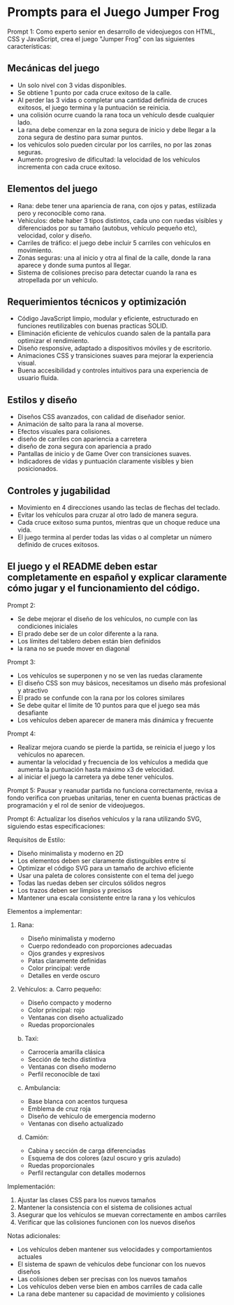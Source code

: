 # Prompts para el Juego Jumper Frog

Prompt 1:
Como experto senior en desarrollo de videojuegos con HTML, CSS y JavaScript, crea el juego "Jumper Frog" con las siguientes características:

## Mecánicas del juego
- Un solo nivel con 3 vidas disponibles.
- Se obtiene 1 punto por cada cruce exitoso de la calle.
- Al perder las 3 vidas o completar una cantidad definida de cruces exitosos, el juego termina y la puntuación se reinicia.
- una colisión ocurre cuando la rana toca un vehículo desde cualquier lado.
- La rana debe comenzar en la zona segura de inicio y debe llegar a la zona segura de destino para sumar puntos.
- los vehículos solo pueden circular por los carriles, no por las zonas seguras.
- Aumento progresivo de dificultad: la velocidad de los vehículos incrementa con cada cruce exitoso.

## Elementos del juego
- Rana: debe tener una apariencia de rana, con ojos y patas, estilizada pero y reconocible como rana.
- Vehículos: debe haber 3 tipos distintos, cada uno con ruedas visibles y diferenciados por su tamaño (autobus, vehículo pequeño etc), velocidad, color y diseño.
- Carriles de tráfico: el juego debe incluir 5 carriles con vehículos en movimiento.
- Zonas seguras: una al inicio y otra al final de la calle, donde la rana aparece y donde suma puntos al llegar.
- Sistema de colisiones preciso para detectar cuando la rana es atropellada por un vehículo.

## Requerimientos técnicos y optimización
- Código JavaScript limpio, modular y eficiente, estructurado en funciones reutilizables con buenas practicas SOLID.
- Eliminación eficiente de vehículos cuando salen de la pantalla para optimizar el rendimiento.
- Diseño responsive, adaptado a dispositivos móviles y de escritorio.
- Animaciones CSS y transiciones suaves para mejorar la experiencia visual.
- Buena accesibilidad y controles intuitivos para una experiencia de usuario fluida.

## Estilos y diseño
- Diseños CSS avanzados, con calidad de diseñador senior.
- Animación de salto para la rana al moverse.
- Efectos visuales para colisiones.
- diseño de carriles con apariencia a carretera
- diseño de zona segura con apariencia a prado
- Pantallas de inicio y de Game Over con transiciones suaves.
- Indicadores de vidas y puntuación claramente visibles y bien posicionados.

## Controles y jugabilidad
- Movimiento en 4 direcciones usando las teclas de flechas del teclado.
- Evitar los vehículos para cruzar al otro lado de manera segura.
- Cada cruce exitoso suma puntos, mientras que un choque reduce una vida.
- El juego termina al perder todas las vidas o al completar un número definido de cruces exitosos.

## El juego y el README deben estar completamente en español y explicar claramente cómo jugar y el funcionamiento del código.


Prompt 2:
- Se debe mejorar el diseño de los vehículos, no cumple con las condiciones iniciales
- El prado debe ser de un color diferente a la rana.
- Los límites del tablero deben están bien definidos
- la rana no se puede mover en diagonal

Prompt 3:
- Los vehículos se superponen y no se ven las ruedas claramente
- El diseño CSS son muy básicos, necesitamos un diseño más profesional y atractivo
- El prado se confunde con la rana por los colores similares
- Se debe quitar el límite de 10 puntos para que el juego sea más desafiante
- Los vehículos deben aparecer de manera más dinámica y frecuente

Prompt 4:
- Realizar mejora cuando se pierde la partida, se reinicia el juego y los vehículos no aparecen.
- aumentar la velocidad y frecuencia de los vehículos a medida que aumenta la puntuación hasta máximo x3 de velocidad.
- al iniciar el juego la carretera ya debe tener vehículos.

Prompt 5:
Pausar y reanudar partida no funciona correctamente, revisa a fondo verifica con pruebas unitarias, tener en cuenta buenas prácticas de programación y el rol de senior de videojuegos.

Prompt 6:
Actualizar los diseños vehículos y la rana utilizando SVG, siguiendo estas especificaciones:

Requisitos de Estilo:
- Diseño minimalista y moderno en 2D
- Los elementos deben ser claramente distinguibles entre sí
- Optimizar el código SVG para un tamaño de archivo eficiente
- Usar una paleta de colores consistente con el tema del juego
- Todas las ruedas deben ser círculos sólidos negros
- Los trazos deben ser limpios y precisos
- Mantener una escala consistente entre la rana y los vehículos

Elementos a implementar:

1. Rana:
   - Diseño minimalista y moderno
   - Cuerpo redondeado con proporciones adecuadas
   - Ojos grandes y expresivos
   - Patas claramente definidas
   - Color principal: verde
   - Detalles en verde oscuro

2. Vehículos:
   a. Carro pequeño:
      - Diseño compacto y moderno
      - Color principal: rojo
      - Ventanas con diseño actualizado
      - Ruedas proporcionales

   b. Taxi:
      - Carrocería amarilla clásica
      - Sección de techo distintiva
      - Ventanas con diseño moderno
      - Perfil reconocible de taxi

   c. Ambulancia:
      - Base blanca con acentos turquesa
      - Emblema de cruz roja
      - Diseño de vehículo de emergencia moderno
      - Ventanas con diseño actualizado

   d. Camión:
      - Cabina y sección de carga diferenciadas
      - Esquema de dos colores (azul oscuro y gris azulado)
      - Ruedas proporcionales
      - Perfil rectangular con detalles modernos

Implementación:
1. Ajustar las clases CSS para los nuevos tamaños
2. Mantener la consistencia con el sistema de colisiones actual
3. Asegurar que los vehículos se muevan correctamente en ambos carriles
4. Verificar que las colisiones funcionen con los nuevos diseños

Notas adicionales:
- Los vehículos deben mantener sus velocidades y comportamientos actuales
- El sistema de spawn de vehículos debe funcionar con los nuevos diseños
- Las colisiones deben ser precisas con los nuevos tamaños
- Los vehículos deben verse bien en ambos carriles de cada calle
- La rana debe mantener su capacidad de movimiento y colisiones